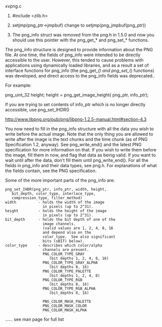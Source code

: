 xvpng.c

1. #include <zlib.h>

2. setjmp(png_ptr->jmpbuf)
change to
   setjmp(png_jmpbuf(png_ptr))

3. The png_info struct was removed from the png.h in 1.5.0 and now you should use this pointer with the png_get_* and png_set_* functions.

The png_info structure is designed to provide information about the PNG file. At one time, the fields of png_info were intended to be directly accessible to the user. However, this tended to cause problems with applications using dynamically loaded libraries, and as a result a set of interface functions for png_info (the png_get_*() and png_set_*() functions) was developed, and direct access to the png_info fields was deprecated..

For example:

png_uint_32 height;
height = png_get_image_height( png_ptr,  info_ptr);

If you are trying to set contents of info_ptr which is no longer directly accessible, use png_set_IHDR()


http://www.libpng.org/pub/png/libpng-1.2.5-manual.html#section-4.3

You now need to fill in the png_info structure with all the data you wish to write before the actual image. Note that the only thing you are allowed to write after the image is the text chunks and the time chunk (as of PNG Specification 1.2, anyway). See png_write_end() and the latest PNG specification for more information on that. If you wish to write them before the image, fill them in now, and flag that data as being valid. If you want to wait until after the data, don't fill them until png_write_end(). For all the fields in png_info and their data types, see png.h. For explanations of what the fields contain, see the PNG specification.

Some of the more important parts of the png_info are:

    png_set_IHDR(png_ptr, info_ptr, width, height,
       bit_depth, color_type, interlace_type,
       compression_type, filter_method)
    width          - holds the width of the image
                     in pixels (up to 2^31).
    height         - holds the height of the image
                     in pixels (up to 2^31).
    bit_depth      - holds the bit depth of one of the
                     image channels.
                     (valid values are 1, 2, 4, 8, 16
                     and depend also on the
                     color_type.  See also significant
                     bits (sBIT) below).
    color_type     - describes which color/alpha
                     channels are present.
                     PNG_COLOR_TYPE_GRAY
                        (bit depths 1, 2, 4, 8, 16)
                     PNG_COLOR_TYPE_GRAY_ALPHA
                        (bit depths 8, 16)
                     PNG_COLOR_TYPE_PALETTE
                        (bit depths 1, 2, 4, 8)
                     PNG_COLOR_TYPE_RGB
                        (bit_depths 8, 16)
                     PNG_COLOR_TYPE_RGB_ALPHA
                        (bit_depths 8, 16)

                     PNG_COLOR_MASK_PALETTE
                     PNG_COLOR_MASK_COLOR
                     PNG_COLOR_MASK_ALPHA
......   see man page for full list

